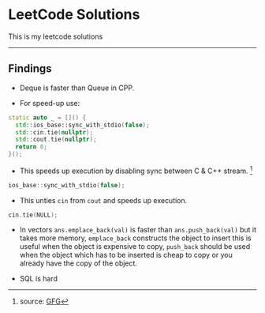 # LeetCode Solutions

This is my leetcode solutions

---

## Findings

- Deque is faster than Queue in CPP.

- For speed-up use:

```cpp
static auto _ = []() {
  std::ios_base::sync_with_stdio(false);
  std::cin.tie(nullptr);
  std::cout.tie(nullptr);
  return 0;
}();

```

- This speeds up execution by disabling sync between C & C++ stream. [^1]

```cpp
ios_base::sync_with_stdio(false);
```

- This unties `cin` from `cout` and speeds up execution.

```cpp
cin.tie(NULL);
```

- In vectors `ans.emplace_back(val)` is faster than `ans.push_back(val)` but it takes more memory, `emplace_back` constructs the object to insert this is useful when the object is expensive to copy, `push_back` should be used when the object which has to be inserted is cheap to copy or you already have the copy of the object.

- SQL is hard

[^1]: source: [GFG](https://www.geeksforgeeks.org/fast-io-for-competitive-programming/)
